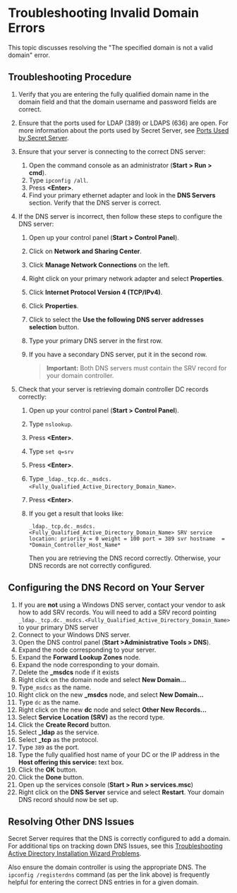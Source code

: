 [title]: # "Troubleshooting"
[tags]: # "troubleshooting, workaround"
[priority]: # "1000"

# Troubleshooting Invalid Domain Errors

This topic discusses resolving the "The specified domain is not a valid domain" error.

## Troubleshooting Procedure

1. Verify that you are entering the fully qualified domain name in the domain field and that the domain username and password fields are correct. 

1. Ensure that the ports used for LDAP (389) or LDAPS (636) are open. For more information about the ports used by Secret Server, see [Ports Used by Secret Server](../../networking/secret-server-ports/index.md).

1. Ensure that your server is connecting to the correct DNS server: 
   1. Open the command console as an administrator (**Start \> Run \> cmd**).
   1. Type `ipconfig /all`.
   1. Press **\<Enter\>**.
   1. Find your primary ethernet adapter and look in the **DNS Servers** section. Verify that the DNS server is correct.

1. If the DNS server is incorrect, then follow these steps to configure the DNS server: 
   1. Open up your control panel (**Start \> Control Panel**).

   1. Click on **Network and Sharing Center**.

   1. Click **Manage Network Connections** on the left.

   1. Right click on your primary network adapter and select **Properties**.

   1. Click **Internet Protocol Version 4 (TCP/IPv4)**.

   1. Click **Properties**.

   1. Click to select the **Use the following DNS server addresses selection** button.

   1. Type your primary DNS server in the first row.

   1. If you have a secondary DNS server, put it in the second row. 

      > **Important:** Both DNS servers must contain the SRV record for your domain controller.

4. Check that your server is retrieving domain controller DC records correctly:

   1. Open up your control panel (**Start \> Control Panel**).

   1. Type `nslookup`.

   1. Press **\<Enter\>**.

   1. Type `set q=srv`

   1. Press **\<Enter\>**.

   1. Type `_ldap._tcp.dc._msdcs.<Fully_Qualified_Active_Directory_Domain_Name>`.

   1. Press **\<Enter\>**.

   1. If you get a result that looks like:

      `_ldap._tcp.dc._msdcs.<Fully_Qualified_Active_Directory_Domain_Name> SRV service location:
        priority = 0
        weight = 100
        port = 389
        svr hostname  = *Domain_Controller_Host_Name*`

      Then you are retrieving the DNS record correctly. Otherwise, your DNS records are not correctly configured.

## Configuring the DNS Record on Your Server


1. If you are **not** using a Windows DNS server, contact your vendor to ask how to add SRV records. You will need to add a SRV record pointing `_ldap._tcp.dc._msdcs.<Fully_Qualified_Active_Directory_Domain_Name>` to your primary DNS server
1. Connect to your Windows DNS server.
1. Open the DNS control panel (**Start \>Administrative Tools \> DNS**).
1. Expand the node corresponding to your server.
1. Expand the **Forward Lookup Zones** node.
1. Expand the node corresponding to your domain.
1. Delete the **\_msdcs** node if it exists
1. Right click on the domain node and select **New Domain...**
1. Type`_msdcs` as the name.
1. Right click on the new **\_msdcs** node, and select **New Domain...**
1. Type `dc` as the name.
1. Right click on the new **dc** node and select **Other New Records...**
1. Select **Service Location (SRV)** as the record type.
1. Click the **Create Record** button.
1. Select **\_ldap** as the service.
1. Select **\_tcp** as the protocol.
1. Type `389` as the port.
1. Type the fully qualified host name of your DC or the IP address in the **Host offering this service:** text box.
1. Click the **OK** button.
1. Click the **Done** button.
1. Open up the services console (**Start \> Run \> services.msc**)
1. Right click on the **DNS Server** service and select **Restart**. Your domain DNS record should now be set up.

## Resolving Other DNS Issues

Secret Server requires that the DNS is correctly configured to add a domain. For additional tips on tracking down DNS Issues, see this [Troubleshooting Active Directory Installation Wizard Problems](http://technet.microsoft.com/en-us/library/bb727058.aspx).

Also ensure the domain controller is using the appropriate DNS. The `ipconfig /registerdns` command (as per the link above) is frequently helpful for entering the correct DNS entries in for a given domain.

 